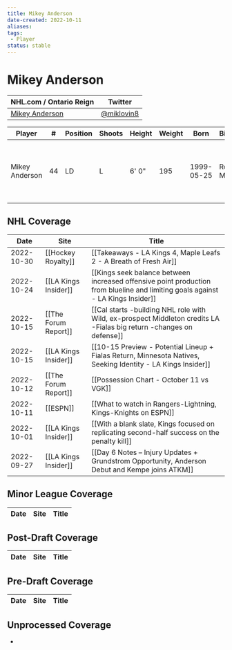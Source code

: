 ```yaml
---
title: Mikey Anderson
date-created: 2022-10-11
aliases: 
tags:
 - Player
status: stable
---
```


# Mikey Anderson

NHL.com / Ontario Reign | Twitter
-|-
[Mikey Anderson](https://www.nhl.com/player/mikey-anderson-8479998) | [@miklovin8](https://twitter.com/miklovin8)

| Player | \#  | Position | Shoots | Height | Weight | Born | Birthplace | Draft |
| ------ | --- | -------- | ------ | ------ | ------ | ---- | ---------- | ----- |
| Mikey Anderson | 44 | LD | L | 6' 0" | 195 | 1999-05-25 | Roseville, MN, USA | 2017 LAK, 4th rd, 10th pk (103rd overall)



## NHL  Coverage
| Date       | Site                 | Title                                                                                                                           |
| ---------- | -------------------- | ------------------------------------------------------------------------------------------------------------------------------- |
| 2022-10-30 | [[Hockey Royalty]]   | [[Takeaways - LA Kings 4, Maple Leafs 2 - A Breath of Fresh Air]]                                                               |
| 2022-10-24 | [[LA Kings Insider]] | [[Kings seek balance between increased offensive point production from blueline and limiting goals against - LA Kings Insider]] |
| 2022-10-15 | [[The Forum Report]] | [[Cal starts -building NHL role with Wild, ex-prospect Middleton credits LA -Fialas big return -changes on defense]]            |
| 2022-10-15 | [[LA Kings Insider]] | [[10-15 Preview - Potential Lineup + Fialas Return, Minnesota Natives, Seeking Identity - LA Kings Insider]]                    |
| 2022-10-12 | [[The Forum Report]] | [[Possession Chart - October 11 vs VGK]]                                                                                        |
| 2022-10-11 | [[ESPN]]             | [[What to watch in Rangers-Lightning, Kings-Knights on ESPN]]                                                                   |
| 2022-10-01 | [[LA Kings Insider]] | [[With a blank slate, Kings focused on replicating second-half success on the penalty kill]]                                    |
| 2022-09-27 | [[LA Kings Insider]] | [[Day 6 Notes – Injury Updates + Grundstrom Opportunity, Anderson Debut and Kempe joins ATKM]]                                  |



## Minor League Coverage
| Date | Site | Title |
| ---- | ---- | ----- |



## Post-Draft Coverage
| Date | Site | Title |
| ---- | ---- | ----- |



## Pre-Draft Coverage
| Date | Site | Title |
| ---- | ---- | ----- |


## Unprocessed Coverage
- 
